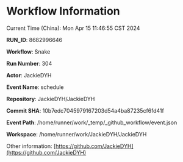 # Workflow Information

Current Time (China): Mon Apr 15 11:46:55 CST 2024  

**RUN_ID**: 8682996646  

**Workflow**: Snake  

**Run Number**: 304  

**Actor**: JackieDYH  

**Event Name**: schedule  

**Repository**: JackieDYH/JackieDYH  

**Commit SHA**: 10b7edc7045979167203d54a4ba87235cf6fd41f  

**Event Path**: /home/runner/work/_temp/_github_workflow/event.json  

**Workspace**: /home/runner/work/JackieDYH/JackieDYH  

Other information: [https://github.com/JackieDYH](https://github.com/JackieDYH)
